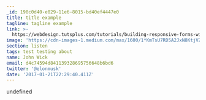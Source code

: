 ```yaml
---
_id: 190c0d40-e029-11e6-8015-bd40ef4447e0
title: title example
tagline: tagline example
link: >-
  https://webdesign.tutsplus.com/tutorials/building-responsive-forms-with-flexbox--cms-26767
image: 'https://cdn-images-1.medium.com/max/1600/1*KmTsU7RD5A2JxN8KtjVZ9w.png'
section: listen
tags: test testing about
name: John Wick
email: d4c74594d841139328695756648b6bd6
twitter: '@elonmusk'
date: '2017-01-21T22:29:40.411Z'
---
```

undefined
